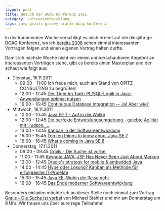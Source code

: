 ```yaml
---
layout: post
title: Besuch der DOAG Konferenz 2011
category: softwareentwicklung
tags: java grails groovy oracle doag konferenz
---
```


In der kommenden Woche verschlägt es mich erneut auf die diesjährige DOAG Konferenz, wo ich [bereits 2008](/2008/11/21/vortrag-auf-der-doag-konferenz-2008) schon einmal interessanten Vorträgen folgen und einen eigenen Vortrag halten durfte.

Damit ich nächste Woche nicht vor einem unüberschaubaren Angebot an interessanten Vorträgen stehe, gibt es bereits einen Masterplan und der schaut wie folgt aus:

* Dienstag, 15.11.2011
	* 09:00 - 11:00 Ich freue mich, euch am Stand von OPITZ CONSULTING zu begrüßen!
	* 12:00 - 12:45 [Der Tiger im Tank: PL/SQL-Logik in Java-Anwendungen optimal nutzen](http://www.doag.org/konferenz/vortrag_details.php?id=427021)
	* 16:00 - 16:45 [Continuous Database Integration -- Ja! Aber wie?](http://www.doag.org/konferenz/vortrag_details.php?id=427179)
* Mittwoch, 16.11.2011
	* 10:00 - 10:45 [Java EE 7 - Auf in die Wolke](http://www.doag.org/konferenz/vortrag_details.php?id=428605)
	* 12:00 - 12:45 [Die perfekte Entwicklungsumgebung - gelebte Agilität mit Hudson, ...](http://www.doag.org/konferenz/vortrag_details.php?id=428543)
	* 13:00 - 13:45 [Kanban in der Softwareentwicklung](http://www.doag.org/konferenz/vortrag_details.php?id=426958)
	* 15:00 - 15:45 [Top ten things to know about Java SE 7](http://www.doag.org/konferenz/vortrag_details.php?id=428625)
	* 16:00 - 16:45 [What's coming in Java SE 8](http://www.doag.org/konferenz/vortrag_details.php?id=428630)
* Donnerstag, 17.11.2011
	* 09:00 - 09:45 [Grails - Die Suche ist vorbei](http://www.doag.org/konferenz/vortrag_details.php?id=428575)
	* 11:00 - 11:45 [Keynote JAVA: JSF Has Never Been Just About Markup](http://www.doag.org/konferenz/vortrag_details.php?id=433702)
	* 12:00 - 12:45 [Oracle's strategy for mobile & embedded Java](http://www.doag.org/konferenz/vortrag_details.php?id=429004)
	* 14:00 - 14:45 [Hype oder Lösung? Kanban als Methode für erfolgreiche IT-Projekte](http://www.doag.org/konferenz/vortrag_details.php?id=426914)
	* 15:00 - 15:45 [Java EE: Wohin die Reise geht](http://www.doag.org/konferenz/vortrag_details.php?id=428591)
	* 16:00 - 16:45 [Das Ende moderner Softwareentwicklung](http://www.doag.org/konferenz/vortrag_details.php?id=428562)

Besonders einladen möchte ich an dieser Stelle noch einmal zum Vortrag [Grails - Die Suche ist vorbei](http://www.doag.org/konferenz/vortrag_details.php?id=428575) von Michael Stähler und mir am Donnerstag um 9 Uhr. Wir freuen uns über eure rege Teilnahme!
